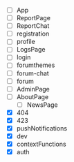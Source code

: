 - [ ] App
- [ ] ReportPage
- [ ] ReportChat
- [ ] registration
- [ ] profile
- [ ] LogsPage
- [ ] login
- [ ] forumthemes
- [ ] forum-chat
- [ ] forum
- [ ] AdminPage
- [ ] AboutPage
	- [ ] NewsPage
- [x] 404
- [x] 423
- [x] pushNotifications
- [x] dev
- [x] contextFunctions
- [x] auth